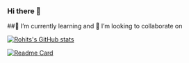 ### Hi there 👋
##🌱 I’m currently learning and 👯 I’m looking to collaborate on

[![Rohits's GitHub stats](https://github-readme-stats.vercel.app/api?username=r0hitraj&&count_private=true&theme=highcontrast&show_icons=true)](https://github.com/r0hitraj/github-readme-stats)

[![Readme Card](https://github-readme-stats.vercel.app/api/pin/?username=r0hitraj&repo=Wepoll)](https://github.com/r0hitraj/wepoll)



<!--
**r0hitraj/r0hitraj** is a ✨ _special_ ✨ repository because its `README.md` (this file) appears on your GitHub profile.


Here are some ideas to get you started:

- 🔭 I’m currently working on ...
- 🌱 I’m currently learning ...
- 👯 I’m looking to collaborate on ...
- 🤔 I’m looking for help with ...
- 💬 Ask me about ...
- 📫 How to reach me: ...
- 😄 Pronouns: ...
- ⚡ Fun fact: ...
-->


